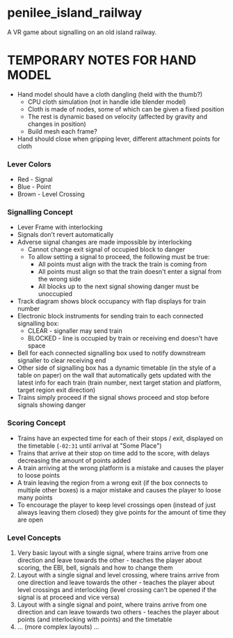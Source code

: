 # penilee_island_railway
A VR game about signalling on an old island railway.

# TEMPORARY NOTES FOR HAND MODEL

- Hand model should have a cloth dangling (held with the thumb?)
    - CPU cloth simulation (not in handle idle blender model)
    - Cloth is made of nodes, some of which can be given a fixed position
    - The rest is dynamic based on velocity (affected by gravity and changes in position)
    - Build mesh each frame?
- Hand should close when gripping lever, different attachment points for cloth

### Lever Colors

- Red - Signal
- Blue - Point
- Brown - Level Crossing

### Signalling Concept

- Lever Frame with interlocking
- Signals don't revert automatically
- Adverse signal changes are made impossible by interlocking
    - Cannot change exit signal of occupied block to danger
    - To allow setting a signal to proceed, the following must be true:
        - All points must align with the track the train is coming from
        - All points must align so that the train doesn't enter a signal from the wrong side
        - All blocks up to the next signal showing danger must be unoccupied
- Track diagram shows block occupancy with flap displays for train number
- Electronic block instruments for sending train to each connected signalling box:
    - CLEAR - signaller may send train
    - BLOCKED - line is occupied by train or receiving end doesn't have space
- Bell for each connected signalling box used to notify downstream signaller to clear receiving end
- Other side of signalling box has a dynamic timetable (in the style of a table on paper) on the wall that automatically gets updated with the latest info for each train (train number, next target station and platform, target region exit direction)
- Trains simply proceed if the signal shows proceed and stop before signals showing danger

### Scoring Concept

- Trains have an expected time for each of their stops / exit, displayed on the timetable (`-02:31` until arrival at "Some Place")
- Trains that arrive at their stop on time add to the score, with delays decreasing the amount of points added
- A train arriving at the wrong platform is a mistake and causes the player to loose points
- A train leaving the region from a wrong exit (if the box connects to multiple other boxes) is a major mistake and causes the player to loose many points
- To encourage the player to keep level crossings open (instead of just always leaving them closed) they give points for the amount of time they are open

### Level Concepts

1. Very basic layout with a single signal, where trains arrive from one direction and leave towards the other - teaches the player about scoring, the EBI, bell, signals and how to change them
2. Layout with a single signal and level crossing, where trains arrive from one direction and leave towards the other - teaches the player about level crossings and interlocking (level crossing can't be opened if the signal is at proceed and vice versa)
3. Layout with a single signal and point, where trains arrive from one direction and can leave towards two others - teaches the player about points (and interlocking with points) and the timetable
4. ... (more complex layouts) ...